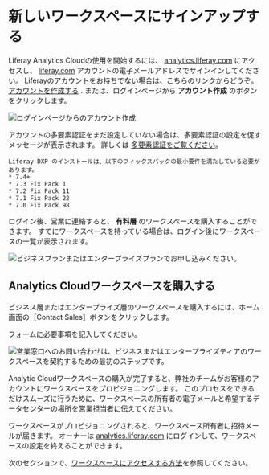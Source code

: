 # 新しいワークスペースにサインアップする

Liferay Analytics Cloudの使用を開始するには、 [analytics.liferay.com](https://analytics.liferay.com) にアクセスし、 [liferay.com](https://www.liferay.com) アカウントの電子メールアドレスでサインインしてください。 Liferayのアカウントをお持ちでない場合は、こちらのリンクからどうぞ。 [アカウントを作成する](https://login.liferay.com/signin/register) . または、ログインページから **アカウント作成** のボタンをクリックします。

![ログインページからのアカウント作成](./signing-up-for-a-new-workspace/images/01.png)

アカウントの多要素認証をまだ設定していない場合は、多要素認証の設定を促すメッセージが表示されます。 詳しくは [多要素認証をご覧ください](./multi-factor-authentication.md)。

```{important}
Liferay DXP のインストールは、以下のフィックスパックの最小要件を満たしている必要があります。
* 7.4+
* 7.3 Fix Pack 1
* 7.2 Fix Pack 11
* 7.1 Fix Pack 22
* 7.0 Fix Pack 98
```

ログイン後、営業に連絡すると、 **有料層** のワークスペースを購入することができます。 すでにワークスペースを持っている場合は、ログイン後にワークスペースの一覧が表示されます。

![ビジネスプランまたはエンタープライズプランでお申し込みください。](signing-up-for-a-new-workspace/images/02.png)

## Analytics Cloudワークスペースを購入する

ビジネス層またはエンタープライズ層のワークスペースを購入するには、ホーム画面の［Contact Sales］ボタンをクリックします。

フォームに必要事項を記入してください。

![営業窓口へのお問い合わせは、ビジネスまたはエンタープライズティアのワークスペースを契約するための最初のステップです。](signing-up-for-a-new-workspace/images/05.png)

Analytic Cloudワークスペースの購入が完了すると、弊社のチームがお客様のアカウントにワークスペースをプロビジョニングします。 このプロセスをできるだけスムーズに行うために、ワークスペースの所有者の電子メールと希望するデータセンターの場所を営業担当者に伝えてください。

ワークスペースがプロビジョニングされると、ワークスペース所有者に招待メールが届きます。 オーナーは [analytics.liferay.com](https://analytics.liferay.com) にログインして、ワークスペースの設定を終えることができます。

次のセクションで、[ワークスペースにアクセスする方法](./accessing-your-workspace.md)を参照してください。
